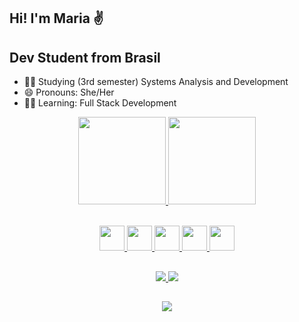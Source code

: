 ## Hi! I'm Maria ✌
## Dev Student from Brasil

- 👩‍🎓 Studying (3rd semester) Systems Analysis and Development
- 😄 Pronouns: She/Her
- 👩‍💻 Learning: Full Stack Development 

<div align="center">
  <a href="https://github.com/marialupiao">
  <img height="140em" src="https://github-readme-stats.vercel.app/api?username=marialupiao&show_icons=true&theme=aura&include_all_commits=true&count_private=true"/>
  <img height="140em" src="https://github-readme-stats.vercel.app/api/top-langs/?username=marialupiao&layout=compact&langs_count=7&theme=aura"/>
</div>
  <br>
  <p align="center"><img height="40" width="40" src="https://cdn.jsdelivr.net/gh/devicons/devicon/icons/git/git-original.svg"/>
 <img height="40" width="40" src="https://cdn.jsdelivr.net/gh/devicons/devicon/icons/github/github-original-wordmark.svg"/>
 <img height="40" width="40" src="https://cdn.jsdelivr.net/gh/devicons/devicon/icons/mysql/mysql-original-wordmark.svg" />
 <img height="40" width="40" src="https://cdn.jsdelivr.net/gh/devicons/devicon/icons/java/java-original.svg"/>
 <img height="40" width="40" src="https://cdn.jsdelivr.net/gh/devicons/devicon/icons/spring/spring-original.svg" /> </p>

          
          
##
  <p align="center">
  <img src="https://img.shields.io/badge/IntelliJ_IDEA-000000.svg?style=for-the-badge&logo=intellij-idea&logoColor=white" />
  <img src="https://img.shields.io/badge/Visual_Studio-5C2D91?style=for-the-badge&logo=visual%20studio&logoColor=white" />
  </p>


<div> 
  
 ##
 
<div align="center">
 <a href="https://www.linkedin.com/in/marialupiao" target="_blank"> <img src="https://img.shields.io/badge/-LinkedIn-%230077B5?style=for-the-badge&logo=linkedin&logoColor=white" target="_blank"></a> 
</div>                                               
           
          
          
          



